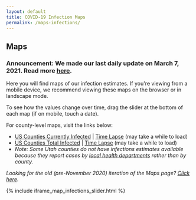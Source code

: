 ```yaml
---
layout: default
title: COVID-19 Infection Maps
permalink: /maps-infections/
---
```


## Maps

### Announcement: We made our last daily update on March 7, 2021. Read more [here](https://youyanggu.com/blog/one-year-later).

Here you will find maps of our infection estimates. If you're viewing from a mobile device, we recommend viewing these maps on the browser or in landscape mode.

To see how the values change over time, drag the slider at the bottom of each map (if on mobile, touch a date).

For county-level maps, visit the links below:
* [US Counties Currently Infected](/infections/map_county_current_infected) \| [Time Lapse](/infections/map_slider_county_current_infected) (may take a while to load)
* [US Counties Total Infected](/infections/map_county_total_infected) \| [Time Lapse](/infections/map_slider_county_total_infected) (may take a while to load)
* *Note: Some Utah counties do not have infections estimates available because they report cases by [local health departments](https://ualhd.org/) rather than by county.*

*Looking for the old (pre-November 2020) iteration of the Maps page? [Click here](/maps).*

{% include iframe_map_infections_slider.html %}
